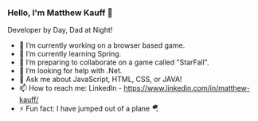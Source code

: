 ### Hello, I'm Matthew Kauff 👋
Developer by Day, Dad at Night!

- 🔭 I’m currently working on a browser based game.
- 🌱 I’m currently learning Spring.
- 👯 I’m preparing to collaborate on a game called "StarFall".
- 🤔 I’m looking for help with .Net.
- 💬 Ask me about JavaScript, HTML, CSS, or JAVA!
- 📫 How to reach me: LinkedIn - https://www.linkedin.com/in/matthew-kauff/
- ⚡ Fun fact: I have jumped out of a plane 🪂
